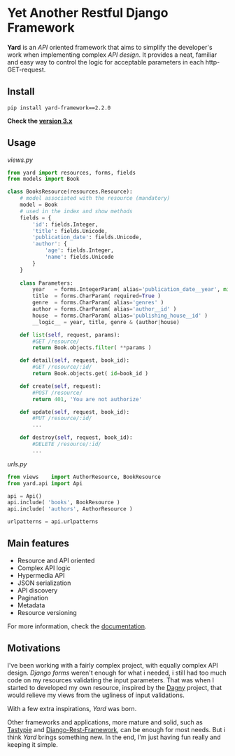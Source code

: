 # Yet Another Restful Django Framework

**Yard** is an *API* oriented framework that aims to simplify the developer's work when implementing complex *API design*. It provides a neat, familiar and easy way to control the logic for acceptable parameters in each http-GET-request.


## Install

    pip install yard-framework==2.2.0

**Check the [version 3.x](https://github.com/laginha/yard/tree/develop)**

## Usage

*views.py*

```python
from yard import resources, forms, fields
from models import Book

class BooksResource(resources.Resource):
    # model associated with the resource (mandatory)
    model = Book
    # used in the index and show methods
    fields = {
        'id': fields.Integer, 
        'title': fields.Unicode, 
        'publication_date': fields.Unicode, 
        'author': {
            'age': fields.Integer,
            'name': fields.Unicode
        }        
    }
    
    class Parameters:
        year   = forms.IntegerParam( alias='publication_date__year', min=1970, max=2012 )
        title  = forms.CharParam( required=True )
        genre  = forms.CharParam( alias='genres' )
        author = forms.CharParam( alias='author__id' )
        house  = forms.CharParam( alias='publishing_house__id' )
        __logic__ = year, title, genre & (author|house)

    def list(self, request, params):
        #GET /resource/
        return Book.objects.filter( **params )

    def detail(self, request, book_id):
        #GET /resource/:id/
        return Book.objects.get( id=book_id )

    def create(self, request):
        #POST /resource/
        return 401, 'You are not authorize'

    def update(self, request, book_id):
        #PUT /resource/:id/
        ...

    def destroy(self, request, book_id):
        #DELETE /resource/:id/
        ...
```

*urls.py*

```python
from views    import AuthorResource, BookResource
from yard.api import Api

api = Api()
api.include( 'books', BookResource )
api.include( 'authors', AuthorResource )

urlpatterns = api.urlpatterns
```


## Main features

- Resource and API oriented 
- Complex API logic
- Hypermedia API
- JSON serialization
- API discovery
- Pagination
- Metadata
- Resource versioning

For more information, check the [documentation](docs/index.md).


## Motivations

I've been working with a fairly complex project, with equally complex API design. *Django forms* weren't enough for what i needed, i still had too much code on my resources validating the input parameters. That was when I started to developed my own resource, inspired by the [Dagny](https://github.com/zacharyvoase/dagny) project, that would relieve my views from the ugliness of input validations.

With a few extra inspirations, *Yard* was born.

Other frameworks and applications, more mature and solid, such as [Tastypie](http://django-tastypie.readthedocs.org/en/latest/) and [Django-Rest-Framework](http://django-rest-framework.org/), can be enough for most needs. But i think *Yard* brings something new. In the end, I'm just having fun really and keeping it simple.

